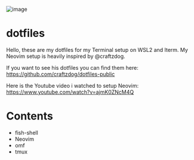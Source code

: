 ![image]([https://github.com/musash1/dotfiles/blob/master/Screenshot%202023-01-22%20191250.png?raw=true])

# dotfiles

Hello, these are my dotfiles for my Terminal setup on WSL2 and Iterm.
My Neovim setup is heavily inspired by @craftzdog.

If you want to see his dotfiles you can find them here: https://github.com/craftzdog/dotfiles-public

Here is the Youtube video i watched to setup Neovim: https://www.youtube.com/watch?v=ajmK0ZNcM4Q


# Contents

<ul>
  <li>fish-shell</li>
  <li>Neovim</li>
  <li>omf</li>
  <li>tmux</li>
</ul>
